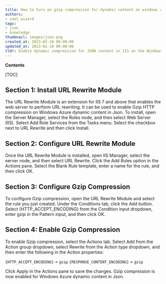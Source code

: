 ```yaml
---
title: How to turn on gzip compression for dynamic content on windows azure
authors:
- cool_wizard
tags:
- json
- knowledge
thumbnail: images/json.png
created_at: 2023-02-18 00:00:00
updated_at: 2023-02-18 00:00:00
tldr: Enable dynamic compression for JSON content in IIS on the Windows Azure server.
---
```


**Contents**

[TOC]

## Section 1: Install URL Rewrite Module

The URL Rewrite Module is an extension for IIS 7 and above that enables the web server to perform URL rewriting. It can be used to enable Gzip HTTP compression on Windows Azure dynamic content in Json. To install, open the Server Manager, select the Roles node, and then select Web Server (IIS). Select Add Role Services from the Tasks menu. Select the checkbox next to URL Rewrite and then click Install.

## Section 2: Configure URL Rewrite Module

Once the URL Rewrite Module is installed, open IIS Manager, select the server node, and then select URL Rewrite. Click the Add Rules option in the Actions pane. Select the Blank Rule template, enter a name for the rule, and then click OK.

## Section 3: Configure Gzip Compression

To configure Gzip compression, open the URL Rewrite Module and select the rule you just created. Under the Conditions tab, click the Add button. Select {HTTP_ACCEPT_ENCODING} from the Condition input dropdown, enter gzip in the Pattern input, and then click OK.

## Section 4: Enable Gzip Compression

To enable Gzip compression, select the Actions tab. Select Add from the Action group dropdown, select Rewrite from the Action type dropdown, and then enter the following in the Action properties: 

`{HTTP_ACCEPT_ENCODING}` = `gzip`
`{RESPONSE_CONTENT_ENCODING}` = `gzip`

Click Apply in the Actions pane to save the changes. Gzip compression is now enabled for Windows Azure dynamic content in Json.
